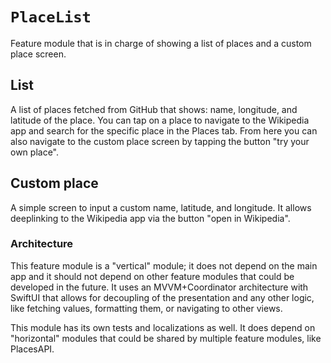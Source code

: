 # ``PlaceList``

Feature module that is in charge of showing a list of places and a custom place screen.

## List
A list of places fetched from GitHub that shows: name, longitude, and latitude of the place. You can tap on a place to navigate to the Wikipedia app and search for the specific place in the Places tab.
From here you can also navigate to the custom place screen by tapping the button "try your own place".

## Custom place
A simple screen to input a custom name, latitude, and longitude.
It allows deeplinking to the Wikipedia app via the button "open in Wikipedia".

### Architecture
This feature module is a "vertical" module; it does not depend on the main app and it should not depend on other feature modules that could be developed in the future.
It uses an MVVM+Coordinator architecture with SwiftUI that allows for decoupling of the presentation and any other logic, like fetching values, formatting them, or navigating to other views.

This module has its own tests and localizations as well.
It does depend on "horizontal" modules that could be shared by multiple feature modules, like PlacesAPI.
